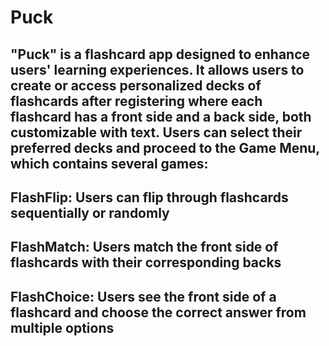 # Puck

## "Puck" is a flashcard app designed to enhance users' learning experiences. It allows users to create or access personalized decks of flashcards after registering where each flashcard has a front side and a back side, both customizable with text. Users can select their preferred decks and proceed to the Game Menu, which contains several games:

## FlashFlip: Users can flip through flashcards sequentially or randomly

## FlashMatch: Users match the front side of flashcards with their corresponding backs

## FlashChoice: Users see the front side of a flashcard and choose the correct answer from multiple options